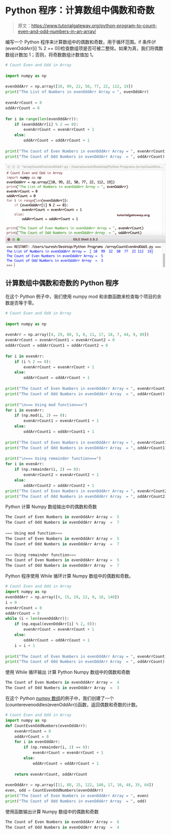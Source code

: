 # Python 程序：计算数组中偶数和奇数

> 原文：<https://www.tutorialgateway.org/python-program-to-count-even-and-odd-numbers-in-an-array/>

编写一个 Python 程序来计算数组中的偶数和奇数，用于循环范围。if 条件(if (evenOddArr[i] % 2 == 0))检查数组项是否可被二整除。如果为真，我们将偶数数组计数加 1；否则，将奇数数组计数值加 1。

```py
# Count Even and Odd in Array

import numpy as np

evenOddArr = np.array([10, 99, 22, 50, 77, 22, 112, 19])
print("The List of Numbers in evenOddArr Array = ", evenOddArr)

evenArrCount = 0
oddArrCount = 0

for i in range(len(evenOddArr)):
    if (evenOddArr[i] % 2 == 0):
        evenArrCount = evenArrCount + 1
    else:
        oddArrCount = oddArrCount + 1

print("The Count of Even Numbers in evenOddArr Array = ", evenArrCount)
print("The Count of Odd Numbers in evenOddArr Array  = ", oddArrCount)
```

![Python Program to Count Even and Odd Numbers in an Array 1](img/680012a98aec8d27b3a775db84c7cf32.png)

## 计算数组中偶数和奇数的 Python 程序

在这个 Python 例子中，我们使用 numpy mod 和余数函数来检查每个项目的余数是否等于零。

```py
# Count Even and Odd in Array

import numpy as np

evenArr = np.array([4, 29, 88, 5, 0, 11, 17, 18, 7, 44, 9, 89])
evenArrCount = evenArrCount1 = evenArrCount2 = 0
oddArrCount = oddArrCount1 = oddArrCount2 = 0

for i in evenArr:
    if (i % 2 == 0):
        evenArrCount = evenArrCount + 1
    else:
        oddArrCount = oddArrCount + 1

print("The Count of Even Numbers in evenOddArr Array = ", evenArrCount)
print("The Count of Odd Numbers in evenOddArr Array  = ", oddArrCount)

print("\n=== Using mod function===")
for i in evenArr:
    if (np.mod(i, 2) == 0):
        evenArrCount1 = evenArrCount1 + 1
    else:
        oddArrCount1 = oddArrCount1 + 1

print("The Count of Even Numbers in evenOddArr Array = ", evenArrCount1)
print("The Count of Odd Numbers in evenOddArr Array  = ", oddArrCount1)

print("\n=== Using remainder function===")
for i in evenArr:
    if (np.remainder(i, 2) == 0):
        evenArrCount2 = evenArrCount2 + 1
    else:
        oddArrCount2 = oddArrCount2 + 1
print("The Count of Even Numbers in evenOddArr Array = ", evenArrCount2)
print("The Count of Odd Numbers in evenOddArr Array  = ", oddArrCount2)
```

Python 计算 Numpy 数组输出中的偶数和奇数

```py
The Count of Even Numbers in evenOddArr Array =  5
The Count of Odd Numbers in evenOddArr Array  =  7

=== Using mod function===
The Count of Even Numbers in evenOddArr Array =  5
The Count of Odd Numbers in evenOddArr Array  =  7

=== Using remainder function===
The Count of Even Numbers in evenOddArr Array =  5
The Count of Odd Numbers in evenOddArr Array  =  7
```

Python 程序使用 While 循环计算 Numpy 数组中的偶数和奇数。

```py
# Count Even and Odd in Array
import numpy as np
evenOddArr = np.array([4, 15, 19, 22, 9, 18, 140])
i = 0
evenArrCount = 0
oddArrCount = 0
while (i < len(evenOddArr)):
    if (np.equal(evenOddArr[i] % 2, 0)):
        evenArrCount = evenArrCount + 1
    else:
        oddArrCount = oddArrCount + 1
    i = i + 1

print("The Count of Even Numbers in evenOddArr Array = ", evenArrCount)
print("The Count of Odd Numbers in evenOddArr Array  = ", oddArrCount)
```

使用 While 循环输出 计算 Python Numpy 数组中的偶数和奇数

```py
The Count of Even Numbers in evenOddArr Array =  4
The Count of Odd Numbers in evenOddArr Array  =  3
```

在这个 Python [numpy 数组](https://www.tutorialgateway.org/python-numpy-array/)的例子中，我们创建了一个(counterevenoddles(evenOddArr))函数，返回偶数和奇数的计数。

```py
# Count Even and Odd in Array
import numpy as np
def CountEvenOddNumbers(evenOddArr):
    evenArrCount = 0
    oddArrCount = 0
    for i in evenOddArr:
        if (np.remainder(i, 2) == 0):
            evenArrCount = evenArrCount + 1
        else:
            oddArrCount = oddArrCount + 1

    return evenArrCount, oddArrCount

evenOddArr = np.array([11, 88, 15, 122, 140, 17, 10, 48, 35, 64])
even, odd = CountEvenOddNumbers(evenOddArr)
print("The Count of Even Numbers in evenOddArr Array = ", even)
print("The Count of Odd Numbers in evenOddArr Array  = ", odd)
```

使用函数输出计算 Numpy 数组中的偶数和奇数

```py
The Count of Even Numbers in evenOddArr Array =  6
The Count of Odd Numbers in evenOddArr Array  =  4
```